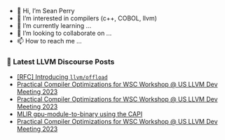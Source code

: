 - 👋 Hi, I’m Sean Perry
- 👀 I’m interested in compilers (c++, COBOL, llvm)
- 🌱 I’m currently learning ...
- 💞️ I’m looking to collaborate on ...
- 📫 How to reach me ...

<!---
s66perry/s66perry is a ✨ special ✨ repository because its `README.md` (this file) appears on your GitHub profile.
You can click the Preview link to take a look at your changes.
--->
### 📕 Latest LLVM Discourse Posts

<!-- DISCOURSE-LLVM:START -->
- [[RFC] Introducing `llvm/offload`](https://discourse.llvm.org/t/rfc-introducing-llvm-offload/74302#post_3)
- [Practical Compiler Optimizations for WSC Workshop @ US LLVM Dev Meeting 2023](https://discourse.llvm.org/t/practical-compiler-optimizations-for-wsc-workshop-us-llvm-dev-meeting-2023/73998#post_6)
- [Practical Compiler Optimizations for WSC Workshop @ US LLVM Dev Meeting 2023](https://discourse.llvm.org/t/practical-compiler-optimizations-for-wsc-workshop-us-llvm-dev-meeting-2023/73998#post_5)
- [MLIR gpu-module-to-binary using the CAPI](https://discourse.llvm.org/t/mlir-gpu-module-to-binary-using-the-capi/74297#post_3)
- [Practical Compiler Optimizations for WSC Workshop @ US LLVM Dev Meeting 2023](https://discourse.llvm.org/t/practical-compiler-optimizations-for-wsc-workshop-us-llvm-dev-meeting-2023/73998#post_4)
<!-- DISCOURSE-LLVM:END -->
